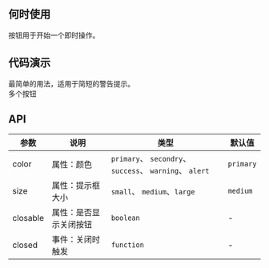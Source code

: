 ## 何时使用

按钮用于开始一个即时操作。

## 代码演示

<div class="grid-x grid-margin-x">
  <div class="medium-6 large-6 cell">
    <nt-example>
      <nt-example-showcase>
        <example-button-basic></example-button-basic>
      </nt-example-showcase>
      <nt-example-legend title="基本">
        最简单的用法，适用于简短的警告提示。
      </nt-example-legend>
      <nt-example-code [code]="basicCode"></nt-example-code>
    </nt-example>
   
  </div>
  <div class="medium-6 large-6 cell">
    <nt-example>
      <nt-example-showcase>
        <example-button-group></example-button-group>
      </nt-example-showcase>
      <nt-example-legend title="按钮组">
        多个按钮
      </nt-example-legend>
      <nt-example-code [code]="groupCode"></nt-example-code>
    </nt-example>
  </div>
</div>

## API

| 参数 | 说明 | 类型 | 默认值 |
| --- | --- | --- | --- |
| color | 属性：颜色 | `primary`、 `secondry`、 `success`、 `warning`、 `alert` | `primary` |
| size | 属性：提示框大小 | `small`、 `medium`、`large` | `medium` |
| closable | 属性：是否显示关闭按钮 | `boolean` | - |
| closed | 事件：关闭时触发 | `function` | - |

